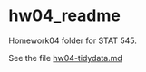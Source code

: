 hw04\_readme
================

Homework04 folder for STAT 545.

See the  file [hw04-tidydata.md](https://github.com/sepkamal/STAT545-hw-Kamal-Sepehr/blob/master/Hw04/hw04-tidydata.md)  
